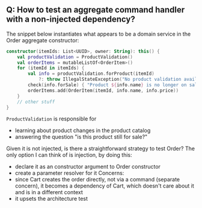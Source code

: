## Q: How to test an aggregate command handler with a non-injected dependency?

The snippet below instantiates what appears to be a domain service in the Order aggregate constructor:

```Kotlin
constructor(itemIds: List<UUID>, owner: String): this() {
    val productValidation = ProductValidation()
    val orderItems = mutableListOf<OrderItem>()
    for (itemId in itemIds) {
        val info = productValidation.forProduct(itemId)
            ?: throw IllegalStateException("No product validation available")
        check(info.forSale) { "Product ${info.name} is no longer on sale" }
        orderItems.add(OrderItem(itemId, info.name, info.price))
    }
    // other stuff
}
```
`ProductValidation` is responsible for 
- learning about product changes in the product catalog
- answering the question "is this product still for sale?"

Given it is not injected, is there a straightforward strategy to test Order?
The only option I can think of is injection, by doing this: 
   - declare it as an constructor argument to Order constructor 
   - create a parameter resolver for it
   Concerns: 
   - since Cart creates the order directly, not via a command (separate concern), it becomes a dependency of Cart, which doesn't care about it and is in a different context
   - it upsets the architecture test

